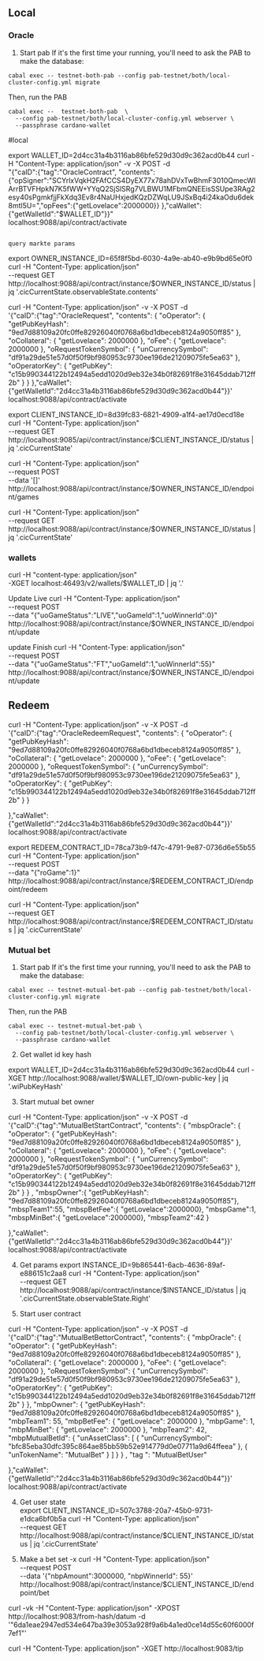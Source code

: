 ## Local
### Oracle 
1. Start pab
  If it's the first time your running, you'll need to ask the PAB to make the
  database:
  ```
  cabal exec -- testnet-both-pab --config pab-testnet/both/local-cluster-config.yml migrate
  ```

  Then, run the PAB

  ```
  cabal exec --  testnet-both-pab  \
    --config pab-testnet/both/local-cluster-config.yml webserver \
    --passphrase cardano-wallet
  ```

#local

 export WALLET_ID=2d4cc31a4b3116ab86bfe529d30d9c362acd0b44
 curl -H "Content-Type: application/json" -v -X POST -d \
    "{\"caID\":{\"tag\":\"OracleContract\", \"contents\": 
    {\"opSigner\":\"SCYrlxVqkH2FAfCCS4DyEX77x78ahDVxTwBhmF3010QmecWIArrBTVFHpkN7K5fWW+YYqQ2SjSlSRg7VLBWU1MFbmQNEEisSSUpe3RAg2esy40sPgmkfjjFkXdq3Ev8r4NaUHxjedKQzDZWqLU9JSxBq4i24kaOdu6dek8mtl5U=\",\"opFees\":{\"getLovelace\":2000000}}
     },\"caWallet\":{\"getWalletId\":\"$WALLET_ID\"}}" \
    localhost:9088/api/contract/activate
  ```

  query markte params
  ```
  export OWNER_INSTANCE_ID=65f8f5bd-6030-4a9e-ab40-e9b9bd65e0f0
  curl -H "Content-Type: application/json" \
  --request GET \
  http://localhost:9088/api/contract/instance/$OWNER_INSTANCE_ID/status | jq '.cicCurrentState.observableState.contents'



curl -H "Content-Type: application/json" -v -X POST -d \
    '{"caID":{"tag":"OracleRequest", "contents": 
{
  "oOperator": {
    "getPubKeyHash": "9ed7d88109a20fc0ffe82926040f0768a6bd1dbeceb8124a9050ff85"
  },
  "oCollateral": {
    "getLovelace": 2000000
  },
  "oFee": {
    "getLovelace": 2000000
  },
  "oRequestTokenSymbol": {
    "unCurrencySymbol": "df91a29de51e57d0f50f9bf980953c9730ee196de21209075fe5ea63"
  },
  "oOperatorKey": {
    "getPubKey": "c15b990344122b12494a5edd1020d9eb32e34b0f82691f8e31645ddab712ff2b"
  }
}
  },"caWallet":{"getWalletId":"2d4cc31a4b3116ab86bfe529d30d9c362acd0b44"}}' \
    localhost:9088/api/contract/activate
    
export CLIENT_INSTANCE_ID=8d39fc83-6821-4909-a1f4-ae17d0ecd18e
  curl -H "Content-Type: application/json" \
  --request GET \
  http://localhost:9085/api/contract/instance/$CLIENT_INSTANCE_ID/status | jq '.cicCurrentState'


curl -H "Content-Type: application/json" \
  --request POST \
  --data '[]' \
  http://localhost:9088/api/contract/instance/$OWNER_INSTANCE_ID/endpoint/games

  curl -H "Content-Type: application/json" \
  --request GET \
  http://localhost:9088/api/contract/instance/$OWNER_INSTANCE_ID/status | jq '.cicCurrentState'
### wallets
curl -H "content-type: application/json" \
      -XGET localhost:46493/v2/wallets/$WALLET_ID | jq '.'


Update  Live
curl -H "Content-Type: application/json" \
  --request POST \
  --data "{\"uoGameStatus\":\"LIVE\",\"uoGameId\":1,\"uoWinnerId\":0}" \
  http://localhost:9088/api/contract/instance/$OWNER_INSTANCE_ID/endpoint/update

update Finish
curl -H "Content-Type: application/json" \
  --request POST \
  --data "{\"uoGameStatus\":\"FT\",\"uoGameId\":1,\"uoWinnerId\":55}" \
  http://localhost:9088/api/contract/instance/$OWNER_INSTANCE_ID/endpoint/update


## Redeem

curl -H "Content-Type: application/json" -v -X POST -d \
    '{"caID":{"tag":"OracleRedeemRequest", "contents": 
{
  "oOperator": {
    "getPubKeyHash": "9ed7d88109a20fc0ffe82926040f0768a6bd1dbeceb8124a9050ff85"
  },
  "oCollateral": {
    "getLovelace": 2000000
  },
  "oFee": {
    "getLovelace": 2000000
  },
  "oRequestTokenSymbol": {
    "unCurrencySymbol": "df91a29de51e57d0f50f9bf980953c9730ee196de21209075fe5ea63"
  },
  "oOperatorKey": {
    "getPubKey": "c15b990344122b12494a5edd1020d9eb32e34b0f82691f8e31645ddab712ff2b"
  }
}

  },"caWallet":{"getWalletId":"2d4cc31a4b3116ab86bfe529d30d9c362acd0b44"}}' \
    localhost:9088/api/contract/activate

export REDEEM_CONTRACT_ID=78ca73b9-f47c-4791-9e87-0736d6e55b55
curl -H "Content-Type: application/json" \
  --request POST \
  --data "{\"roGame\":1}" \
  http://localhost:9088/api/contract/instance/$REDEEM_CONTRACT_ID/endpoint/redeem


  curl -H "Content-Type: application/json" \
  --request GET \
  http://localhost:9088/api/contract/instance/$REDEEM_CONTRACT_ID/status | jq '.cicCurrentState'
### Mutual bet 
1. Start pab
  If it's the first time your running, you'll need to ask the PAB to make the
  database:
  ```
  cabal exec -- testnet-mutual-bet-pab --config pab-testnet/both/local-cluster-config.yml migrate
  ```

  Then, run the PAB

  ```
  cabal exec -- testnet-mutual-bet-pab \
    --config pab-testnet/both/local-cluster-config.yml webserver \
    --passphrase cardano-wallet
  ```

2. Get wallet id key hash

 export WALLET_ID=2d4cc31a4b3116ab86bfe529d30d9c362acd0b44
 curl -XGET http://localhost:9088/wallet/$WALLET_ID/own-public-key | jq '.wiPubKeyHash'

3. Start mutual bet owner 

curl -H "Content-Type: application/json" -v -X POST -d \
    '{"caID":{"tag":"MutualBetStartContract", "contents":
    { 
    "mbspOracle":
{
  "oOperator": {
    "getPubKeyHash": "9ed7d88109a20fc0ffe82926040f0768a6bd1dbeceb8124a9050ff85"
  },
  "oCollateral": {
    "getLovelace": 2000000
  },
  "oFee": {
    "getLovelace": 2000000
  },
  "oRequestTokenSymbol": {
    "unCurrencySymbol": "df91a29de51e57d0f50f9bf980953c9730ee196de21209075fe5ea63"
  },
  "oOperatorKey": {
    "getPubKey": "c15b990344122b12494a5edd1020d9eb32e34b0f82691f8e31645ddab712ff2b"
  }
}
    , 
    "mbspOwner":{ "getPubKeyHash": "9ed7d88109a20fc0ffe82926040f0768a6bd1dbeceb8124a9050ff85"}, 
    "mbspTeam1":55, 
    "mbspBetFee":{ "getLovelace":2000000},
    "mbspGame":1,
    "mbspMinBet":{ "getLovelace":2000000},
    "mbspTeam2":42
  }

  },"caWallet":{"getWalletId":"2d4cc31a4b3116ab86bfe529d30d9c362acd0b44"}}' \
    localhost:9088/api/contract/activate

4. Get params 
  export INSTANCE_ID=9b865441-6acb-4636-89af-e886151c2aa8
  curl -H "Content-Type: application/json" \
  --request GET \
  http://localhost:9088/api/contract/instance/$INSTANCE_ID/status | jq '.cicCurrentState.observableState.Right'

5. Start user contract

curl -H "Content-Type: application/json" -v -X POST -d \
    '{"caID":{"tag":"MutualBetBettorContract", "contents":
{
  "mbpOracle": {
    "oOperator": {
      "getPubKeyHash": "9ed7d88109a20fc0ffe82926040f0768a6bd1dbeceb8124a9050ff85"
    },
    "oCollateral": {
      "getLovelace": 2000000
    },
    "oFee": {
      "getLovelace": 2000000
    },
    "oRequestTokenSymbol": {
      "unCurrencySymbol": "df91a29de51e57d0f50f9bf980953c9730ee196de21209075fe5ea63"
    },
    "oOperatorKey": {
      "getPubKey": "c15b990344122b12494a5edd1020d9eb32e34b0f82691f8e31645ddab712ff2b"
    }
  },
  "mbpOwner": {
    "getPubKeyHash": "9ed7d88109a20fc0ffe82926040f0768a6bd1dbeceb8124a9050ff85"
  },
  "mbpTeam1": 55,
  "mbpBetFee": {
    "getLovelace": 2000000
  },
  "mbpGame": 1,
  "mbpMinBet": {
    "getLovelace": 2000000
  },
  "mbpTeam2": 42,
  "mbpMutualBetId": {
    "unAssetClass": [
      {
        "unCurrencySymbol": "bfc85eba30dfc395c864ae85bb59b52e914779d0e07711a9d64ffeea"
      },
      {
        "unTokenName": "MutualBet"
      }
    ]
  }
}
    , "tag ": "MutualBetUser"

  },"caWallet":{"getWalletId":"2d4cc31a4b3116ab86bfe529d30d9c362acd0b44"}}' \
    localhost:9088/api/contract/activate

4. Get user state  
  export CLIENT_INSTANCE_ID=507c3788-20a7-45b0-9731-e1dca6bf0b5a
  curl -H "Content-Type: application/json" \
  --request GET \
  http://localhost:9088/api/contract/instance/$CLIENT_INSTANCE_ID/status | jq '.cicCurrentState'


5. Make a bet 
set -x
curl -H "Content-Type: application/json" \
  --request POST \
  --data '{"nbpAmount":3000000, "nbpWinnerId": 55}' \
  http://localhost:9088/api/contract/instance/$CLIENT_INSTANCE_ID/endpoint/bet

curl -vk -H "Content-Type: application/json" -XPOST http://localhost:9083/from-hash/datum -d '"6da1eae2947ed534e647ba39e3053a928f9a6b4a1ed0ce14d55c60f6000f7ef1"'


curl -H "Content-Type: application/json" -XGET http://localhost:9083/tip